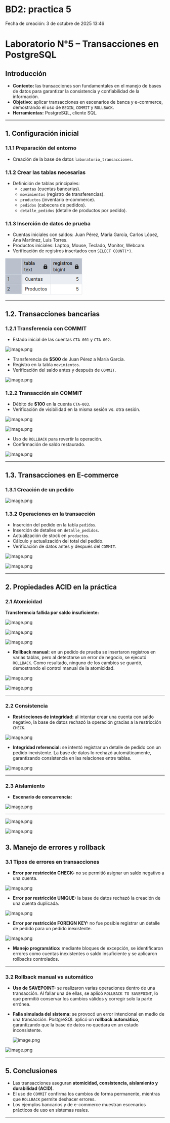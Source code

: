 # BD2: practica 5

Fecha de creación: 3 de octubre de 2025 13:46

# Laboratorio N°5 – Transacciones en PostgreSQL

## Introducción

- **Contexto:** las transacciones son fundamentales en el manejo de bases de datos para garantizar la consistencia y confiabilidad de la información.
- **Objetivo:** aplicar transacciones en escenarios de banca y e-commerce, demostrando el uso de `BEGIN`, `COMMIT` y `ROLLBACK`.
- **Herramientas:** PostgreSQL, cliente SQL.

---

## 1. Configuración inicial

### 1.1.1 Preparación del entorno

- Creación de la base de datos `laboratorio_transacciones`.

### 1.1.2 Crear las tablas necesarias

- Definición de tablas principales:
    - `cuentas` (cuentas bancarias).
    - `movimientos` (registro de transferencias).
    - `productos` (inventario e-commerce).
    - `pedidos` (cabecera de pedidos).
    - `detalle_pedidos` (detalle de productos por pedido).

### 1.1.3 Inserción de datos de prueba

- Cuentas iniciales con saldos: Juan Pérez, María García, Carlos López, Ana Martínez, Luis Torres.
- Productos iniciales: Laptop, Mouse, Teclado, Monitor, Webcam.
- Verificación de registros insertados con `SELECT COUNT(*)`.

![image.png](imagenes/image.png)

---

## 1.2. Transacciones bancarias

### 1.2.1 Transferencia con COMMIT

- Estado inicial de las cuentas `CTA-001` y `CTA-002`.

![image.png](image%201.png)

- Transferencia de **$500** de Juan Pérez a María García.
- Registro en la tabla `movimientos`.
- Verificación del saldo antes y después de `COMMIT`.

![image.png](image%202.png)

### 1.2.2 Transacción sin COMMIT

- Débito de **$100** en la cuenta `CTA-003`.
- Verificación de visibilidad en la misma sesión vs. otra sesión.

![image.png](image%203.png)

![image.png](image%204.png)

- Uso de `ROLLBACK` para revertir la operación.
- Confirmación de saldo restaurado.

![image.png](image%205.png)

---

## 1.3. Transacciones en E-commerce

### 1.3.1 Creación de un pedido

![image.png](image%206.png)

### 1.3.2 Operaciones en la transacción

- Inserción del pedido en la tabla `pedidos`.
- Inserción de detalles en `detalle_pedidos`.
- Actualización de stock en `productos`.
- Cálculo y actualización del total del pedido.
- Verificación de datos antes y después del `COMMIT`.

![image.png](image%207.png)

![image.png](image%208.png)

---

## 2. Propiedades ACID en la práctica

### 2.1 Atomicidad

**Transferencia fallida por saldo insuficiente:** 

![image.png](image%209.png)

![image.png](image%2010.png)

![image.png](image%2011.png)

- **Rollback manual:** en un pedido de prueba se insertaron registros en varias tablas, pero al detectarse un error de negocio, se ejecutó `ROLLBACK`. Como resultado, ninguno de los cambios se guardó, demostrando el control manual de la atomicidad.

![image.png](image%2012.png)

![image.png](image%2013.png)

---

### 2.2 Consistencia

- **Restricciones de integridad:** al intentar crear una cuenta con saldo negativo, la base de datos rechazó la operación gracias a la restricción `CHECK`.

![image.png](image%2014.png)

- **Integridad referencial:** se intentó registrar un detalle de pedido con un pedido inexistente. La base de datos lo rechazó automáticamente, garantizando consistencia en las relaciones entre tablas.

![image.png](image%2015.png)

---

### 2.3 Aislamiento

- **Escenario de concurrencia:**

![image.png](image%2016.png)

---

![image.png](image%2017.png)

![image.png](image%2018.png)

## 3. Manejo de errores y rollback

### 3.1 Tipos de errores en transacciones

- **Error por restricción CHECK:** no se permitió asignar un saldo negativo a una cuenta.

![image.png](image%2019.png)

- **Error por restricción UNIQUE:** la base de datos rechazó la creación de una cuenta duplicada.

![image.png](image%2020.png)

- **Error por restricción FOREIGN KEY:** no fue posible registrar un detalle de pedido para un pedido inexistente.

![image.png](image%2021.png)

- **Manejo programático:** mediante bloques de excepción, se identificaron errores como cuentas inexistentes o saldo insuficiente y se aplicaron rollbacks controlados.

---

### 3.2 Rollback manual vs automático

- **Uso de SAVEPOINT:** se realizaron varias operaciones dentro de una transacción. Al fallar una de ellas, se aplicó `ROLLBACK TO SAVEPOINT`, lo que permitió conservar los cambios válidos y corregir solo la parte errónea.
- **Falla simulada del sistema:** se provocó un error intencional en medio de una transacción. PostgreSQL aplicó un **rollback automático**, garantizando que la base de datos no quedara en un estado inconsistente.
    
    ![image.png](image%2022.png)
    

![image.png](image%2023.png)

---

## 5. Conclusiones

- Las transacciones aseguran **atomicidad, consistencia, aislamiento y durabilidad (ACID)**.
- El uso de `COMMIT` confirma los cambios de forma permanente, mientras que `ROLLBACK` permite deshacer errores.
- Los ejemplos bancarios y de e-commerce muestran escenarios prácticos de uso en sistemas reales.

---
